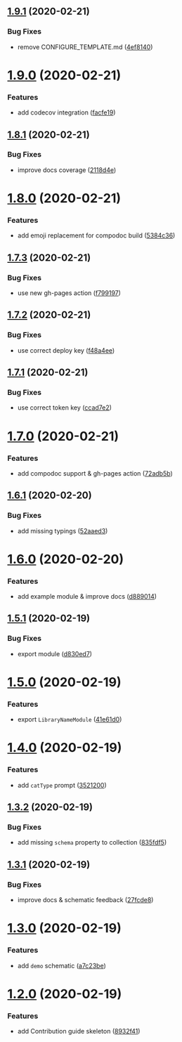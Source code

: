 ## [1.9.1](https://github.com/rjlopezdev/nestjs-lib-starter/compare/v1.9.0...v1.9.1) (2020-02-21)


### Bug Fixes

* remove CONFIGURE_TEMPLATE.md ([4ef8140](https://github.com/rjlopezdev/nestjs-lib-starter/commit/4ef814077fe987fda3b2da4d918757371aaeaa7b))

# [1.9.0](https://github.com/rjlopezdev/nestjs-lib-starter/compare/v1.8.1...v1.9.0) (2020-02-21)


### Features

* add codecov integration ([facfe19](https://github.com/rjlopezdev/nestjs-lib-starter/commit/facfe19a109fca9f0c5907da0bcef659098fe20b))

## [1.8.1](https://github.com/rjlopezdev/nestjs-lib-starter/compare/v1.8.0...v1.8.1) (2020-02-21)


### Bug Fixes

* improve docs coverage ([2118d4e](https://github.com/rjlopezdev/nestjs-lib-starter/commit/2118d4ec6de55fb87129833cad6a0eb77b77372c))

# [1.8.0](https://github.com/rjlopezdev/nestjs-lib-starter/compare/v1.7.3...v1.8.0) (2020-02-21)


### Features

* add emoji replacement for compodoc build ([5384c36](https://github.com/rjlopezdev/nestjs-lib-starter/commit/5384c3644b2cfa1fc8d5b4ed38b30906c28d81da))

## [1.7.3](https://github.com/rjlopezdev/nestjs-lib-starter/compare/v1.7.2...v1.7.3) (2020-02-21)


### Bug Fixes

* use new gh-pages action ([f799197](https://github.com/rjlopezdev/nestjs-lib-starter/commit/f799197def300003aab6908ad7e4710d315e3b75))

## [1.7.2](https://github.com/rjlopezdev/nestjs-lib-starter/compare/v1.7.1...v1.7.2) (2020-02-21)


### Bug Fixes

* use correct deploy key ([f48a4ee](https://github.com/rjlopezdev/nestjs-lib-starter/commit/f48a4eea4c0ae46a48a41f57fa1c9317c461bb1b))

## [1.7.1](https://github.com/rjlopezdev/nestjs-lib-starter/compare/v1.7.0...v1.7.1) (2020-02-21)


### Bug Fixes

* use correct token key ([ccad7e2](https://github.com/rjlopezdev/nestjs-lib-starter/commit/ccad7e2a0030ca606dce45b0641973746e82492c))

# [1.7.0](https://github.com/rjlopezdev/nestjs-lib-starter/compare/v1.6.1...v1.7.0) (2020-02-21)


### Features

* add compodoc support & gh-pages action ([72adb5b](https://github.com/rjlopezdev/nestjs-lib-starter/commit/72adb5b05b0fbf484436de8ab4eb7bfdbaf5df82))

## [1.6.1](https://github.com/rjlopezdev/nestjs-lib-starter/compare/v1.6.0...v1.6.1) (2020-02-20)


### Bug Fixes

* add missing typings ([52aaed3](https://github.com/rjlopezdev/nestjs-lib-starter/commit/52aaed39721d6b1296bb847d657d7feb38f54b8c))

# [1.6.0](https://github.com/rjlopezdev/nestjs-lib-starter/compare/v1.5.1...v1.6.0) (2020-02-20)


### Features

* add example module & improve docs ([d889014](https://github.com/rjlopezdev/nestjs-lib-starter/commit/d8890146092f31789c2e8e47877d9835c6d12cd2))

## [1.5.1](https://github.com/rjlopezdev/nestjs-lib-starter/compare/v1.5.0...v1.5.1) (2020-02-19)


### Bug Fixes

* export module ([d830ed7](https://github.com/rjlopezdev/nestjs-lib-starter/commit/d830ed74ebf8e6d30f6c399b338d4e28f952fa8b))

# [1.5.0](https://github.com/rjlopezdev/nestjs-lib-starter/compare/v1.4.0...v1.5.0) (2020-02-19)


### Features

* export `LibraryNameModule` ([41e61d0](https://github.com/rjlopezdev/nestjs-lib-starter/commit/41e61d05c90cf7345d753adb5033dd3de3f50904))

# [1.4.0](https://github.com/rjlopezdev/nestjs-lib-starter/compare/v1.3.2...v1.4.0) (2020-02-19)


### Features

* add `catType` prompt ([3521200](https://github.com/rjlopezdev/nestjs-lib-starter/commit/35212004fd7b72bcaae553beb07aeeab78844bc5))

## [1.3.2](https://github.com/rjlopezdev/nestjs-lib-starter/compare/v1.3.1...v1.3.2) (2020-02-19)


### Bug Fixes

* add missing `schema` property to collection ([835fdf5](https://github.com/rjlopezdev/nestjs-lib-starter/commit/835fdf5f94749d5bbc79b10702e9c47c99621772))

## [1.3.1](https://github.com/rjlopezdev/nestjs-lib-starter/compare/v1.3.0...v1.3.1) (2020-02-19)


### Bug Fixes

* improve docs & schematic feedback ([27fcde8](https://github.com/rjlopezdev/nestjs-lib-starter/commit/27fcde832e733374dcc32314e5066056e4cb0776))

# [1.3.0](https://github.com/rjlopezdev/nestjs-lib-starter/compare/v1.2.0...v1.3.0) (2020-02-19)


### Features

* add `demo` schematic ([a7c23be](https://github.com/rjlopezdev/nestjs-lib-starter/commit/a7c23be872f2cac68c8555e6fed400acc65ed7dd))

# [1.2.0](https://github.com/rjlopezdev/nestjs-lib-starter/compare/v1.1.2...v1.2.0) (2020-02-19)


### Features

* add Contribution guide skeleton ([8932f41](https://github.com/rjlopezdev/nestjs-lib-starter/commit/8932f413957a80a86b5f0aa5442e24656547192e))
